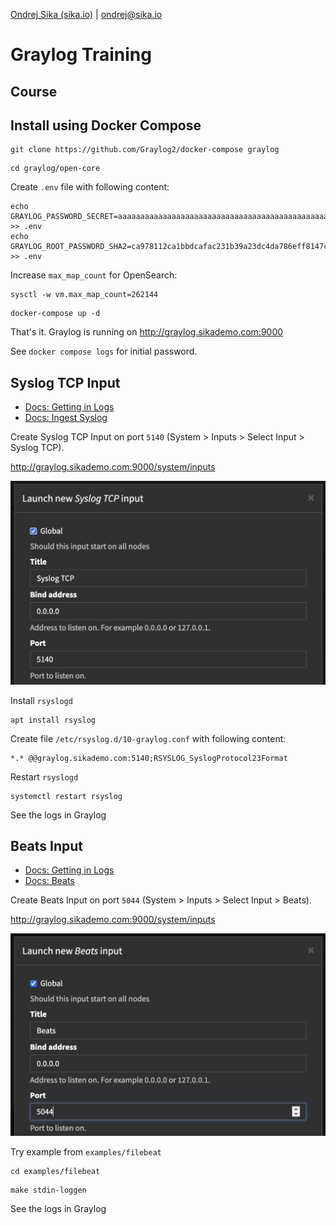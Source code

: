 [Ondrej Sika (sika.io)](https://sika.io) | <ondrej@sika.io>

# Graylog Training

## Course

## Install using Docker Compose

```
git clone https://github.com/Graylog2/docker-compose graylog
```

```
cd graylog/open-core
```

Create `.env` file with following content:

```
echo GRAYLOG_PASSWORD_SECRET=aaaaaaaaaaaaaaaaaaaaaaaaaaaaaaaaaaaaaaaaaaaaaaaaaaaaaaaaaaaaaaaa >> .env
echo GRAYLOG_ROOT_PASSWORD_SHA2=ca978112ca1bbdcafac231b39a23dc4da786eff8147c4e72b9807785afee48bb >> .env
```

Increase `max_map_count` for OpenSearch:

```
sysctl -w vm.max_map_count=262144
```

```
docker-compose up -d
```

That's it. Graylog is running on http://graylog.sikademo.com:9000

See `docker compose logs` for initial password.

## Syslog TCP Input

- [Docs: Getting in Logs](https://go2docs.graylog.org/5-2/getting_in_log_data/getting_in_log_data.html)
- [Docs: Ingest Syslog](https://go2docs.graylog.org/5-0/getting_in_log_data/ingest_syslog.html)

Create Syslog TCP Input on port `5140` (System > Inputs > Select Input > Syslog TCP).

http://graylog.sikademo.com:9000/system/inputs

![graylog-syslog-tcp-input](images/graylog-syslog-tcp-input.png)

Install `rsyslogd`

```
apt install rsyslog
```

Create file `/etc/rsyslog.d/10-graylog.conf` with following content:

```
*.* @@graylog.sikademo.com:5140;RSYSLOG_SyslogProtocol23Format
```

Restart `rsyslogd`

```
systemctl restart rsyslog
```

See the logs in Graylog

## Beats Input

- [Docs: Getting in Logs](https://go2docs.graylog.org/5-2/getting_in_log_data/getting_in_log_data.html)
- [Docs: Beats](https://go2docs.graylog.org/5-0/getting_in_log_data/beats.html)

Create Beats Input on port `5044` (System > Inputs > Select Input > Beats).

http://graylog.sikademo.com:9000/system/inputs

![graylog-beats-input](images/graylog-beats-input.png)

Try example from `examples/filebeat`

```
cd examples/filebeat
```

```
make stdin-loggen
```

See the logs in Graylog

